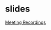 # slides

[Meeting Recordings](https://docs.google.com/document/d/19wDLORA-J0T8zHXH4kZjd-kgU38rP9jOW8HCoXz0pDA/edit?usp=sharing)
